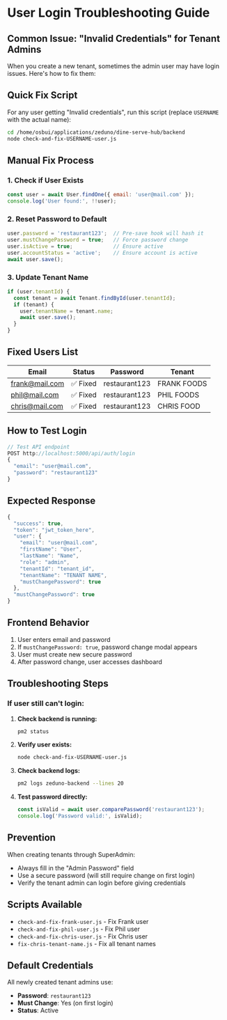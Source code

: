 # User Login Troubleshooting Guide

## Common Issue: "Invalid Credentials" for Tenant Admins

When you create a new tenant, sometimes the admin user may have login issues. Here's how to fix them:

## Quick Fix Script

For any user getting "Invalid credentials", run this script (replace `USERNAME` with the actual name):

```bash
cd /home/osbui/applications/zeduno/dine-serve-hub/backend
node check-and-fix-USERNAME-user.js
```

## Manual Fix Process

### 1. Check if User Exists
```javascript
const user = await User.findOne({ email: 'user@mail.com' });
console.log('User found:', !!user);
```

### 2. Reset Password to Default
```javascript
user.password = 'restaurant123';  // Pre-save hook will hash it
user.mustChangePassword = true;   // Force password change
user.isActive = true;             // Ensure active
user.accountStatus = 'active';    // Ensure account is active
await user.save();
```

### 3. Update Tenant Name
```javascript
if (user.tenantId) {
  const tenant = await Tenant.findById(user.tenantId);
  if (tenant) {
    user.tenantName = tenant.name;
    await user.save();
  }
}
```

## Fixed Users List

| Email | Status | Password | Tenant |
|-------|--------|----------|---------|
| frank@mail.com | ✅ Fixed | restaurant123 | FRANK FOODS |
| phil@mail.com | ✅ Fixed | restaurant123 | PHIL FOODS |
| chris@mail.com | ✅ Fixed | restaurant123 | CHRIS FOOD |

## How to Test Login

```javascript
// Test API endpoint
POST http://localhost:5000/api/auth/login
{
  "email": "user@mail.com",
  "password": "restaurant123"
}
```

## Expected Response

```javascript
{
  "success": true,
  "token": "jwt_token_here",
  "user": {
    "email": "user@mail.com",
    "firstName": "User",
    "lastName": "Name",
    "role": "admin",
    "tenantId": "tenant_id",
    "tenantName": "TENANT NAME",
    "mustChangePassword": true
  },
  "mustChangePassword": true
}
```

## Frontend Behavior

1. User enters email and password
2. If `mustChangePassword: true`, password change modal appears
3. User must create new secure password
4. After password change, user accesses dashboard

## Troubleshooting Steps

### If user still can't login:

1. **Check backend is running:**
   ```bash
   pm2 status
   ```

2. **Verify user exists:**
   ```bash
   node check-and-fix-USERNAME-user.js
   ```

3. **Check backend logs:**
   ```bash
   pm2 logs zeduno-backend --lines 20
   ```

4. **Test password directly:**
   ```javascript
   const isValid = await user.comparePassword('restaurant123');
   console.log('Password valid:', isValid);
   ```

## Prevention

When creating tenants through SuperAdmin:
- Always fill in the "Admin Password" field
- Use a secure password (will still require change on first login)
- Verify the tenant admin can login before giving credentials

## Scripts Available

- `check-and-fix-frank-user.js` - Fix Frank user
- `check-and-fix-phil-user.js` - Fix Phil user  
- `check-and-fix-chris-user.js` - Fix Chris user
- `fix-chris-tenant-name.js` - Fix all tenant names

## Default Credentials

All newly created tenant admins use:
- **Password**: `restaurant123`
- **Must Change**: Yes (on first login)
- **Status**: Active